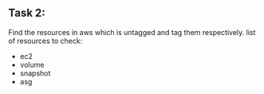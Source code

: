 ## Task 2:
Find the resources in aws which is untagged and tag them respectively.
list of resources to check:
- ec2
- volume
- snapshot
- asg
